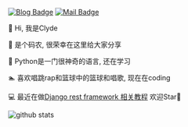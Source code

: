 [![Blog Badge](https://img.shields.io/badge/blog-150k%20pageview-brightgreen)](https://blog.csdn.net/weixin_51098806) 
[![Mail Badge](https://img.shields.io/badge/-tengxu.owen@gmail.com-c14438?style=flat-square&logo=Gmail&logoColor=white&link=mailto:tengxu.owen@gmail.com)](mailto:tengxu.owen@gmail.com)

👋 Hi, 我是Clyde

🔫 是个码农, 很荣幸在这里给大家分享

🎉 Python是一门很神奇的语言, 还在学习

🏊 喜欢唱跳rap和篮球中的篮球和唱歌, 现在在coding

💻 最近在做[Django rest framework 相关教程](https://github.com/Tengxu666/drf_pro) 欢迎Star🌟 

![github stats](https://github-readme-stats.vercel.app/api?username=Tengxu666&show_icons=true)
